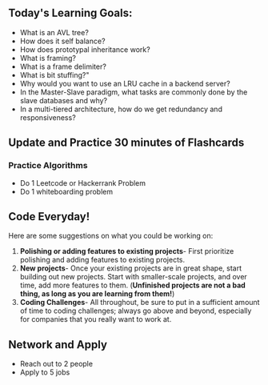 ## Today's Learning Goals:

- What is an AVL tree?
- How does it self balance?
- How does prototypal inheritance work?
- What is framing?
- What is a frame delimiter?
- What is bit stuffing?"
- Why would you want to use an LRU cache in a backend server?
- In the Master-Slave paradigm, what tasks are commonly done by the slave databases and why?
- In a multi-tiered architecture, how do we get redundancy and responsiveness?

## Update and Practice 30 minutes of Flashcards

### Practice Algorithms
* Do 1 Leetcode or Hackerrank Problem
* Do 1 whiteboarding problem

## Code Everyday!

Here are some suggestions on what you could be working on:

1. **Polishing or adding features to existing projects**- First prioritize polishing and adding features to existing projects.
1. **New projects**- Once your existing projects are in great shape, start building out new projects. Start with smaller-scale projects, and over time, add more features to them. (**Unfinished projects are not a bad thing, as long as you are learning from them!**)
1. **Coding Challenges**- All throughout, be sure to put in a sufficient amount of time to coding challenges; always go above and beyond, especially for companies that you really want to work at.

## Network and Apply

* Reach out to 2 people
* Apply to 5 jobs